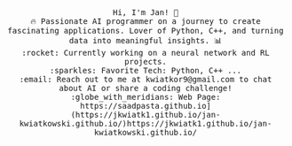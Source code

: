 <p align="center">
  <samp>
    Hi, I'm Jan! 👋 <br>
    🔥 Passionate AI programmer on a journey to create fascinating applications. Lover of Python, C++, and turning data into meaningful insights. 📊  <br>
    :rocket: Currently working on a neural network and RL projects. <br>
    :sparkles: Favorite Tech: Python, C++ ... <br>
    :email:	Reach out to me at kwiatkor9@gmail.com to chat about AI or share a coding challenge! <br>
    :globe_with_meridians: Web Page: https://saadpasta.github.io](https://jkwiatk1.github.io/jan-kwiatkowski.github.io/)https://jkwiatk1.github.io/jan-kwiatkowski.github.io/ <br>
  </samp>
</p>
